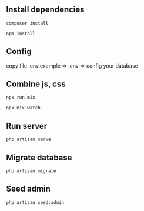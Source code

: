 ## Install dependencies

`composer install`

`npm install`

## Config

copy file .env.example => .env  => config your database

## Combine js, css

`npx run mix`

`npx mix watch`

## Run server

`php artisan serve`

## Migrate database

`php artisan migrate`

## Seed admin

`php artisan seed:admin`
